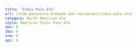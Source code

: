 ```yaml
---
title: "India Pale Ale"
url: /olde-peninsula-brewpub-and-restaurant/india-pale-ale/
category: North American Ale
style: American-Style Pale Ale
abv: 0
ibu: 0
srm: 0
upc: 0
---
```


